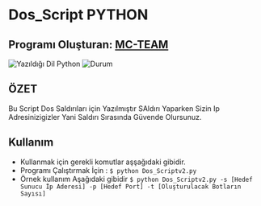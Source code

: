 # Dos_Script PYTHON 

## Programı Oluşturan: [MC-TEAM](https://www.github.com/mc-py)

![Yazıldığı Dil Python](https://img.shields.io/badge/Dil-Python-blue.svg "Yazıldığı Dil Python")
![Durum](https://img.shields.io/badge/Test%20Sonucu-Ba%C5%9Far%C4%B1l%C4%B1-green.svg "Test Sonucu")


## ÖZET
Bu Script Dos Saldırıları için Yazılmıştır SAldırı Yaparken Sizin Ip Adresinizigizler Yani Saldırı Sırasında Güvende Olursunuz.
 
## Kullanım
* Kullanmak için gerekli komutlar aşşağıdaki gibidir.
* Programı Çalıştırmak İçin  : `$ python Dos_Scriptv2.py` 
* Örnek kullanım Aşağıdaki gibidir 
`$ python Dos_Scriptv2.py -s [Hedef Sunucu İp Aderesi] -p [Hedef Port] -t [Oluşturulacak Botların Sayısı] `

